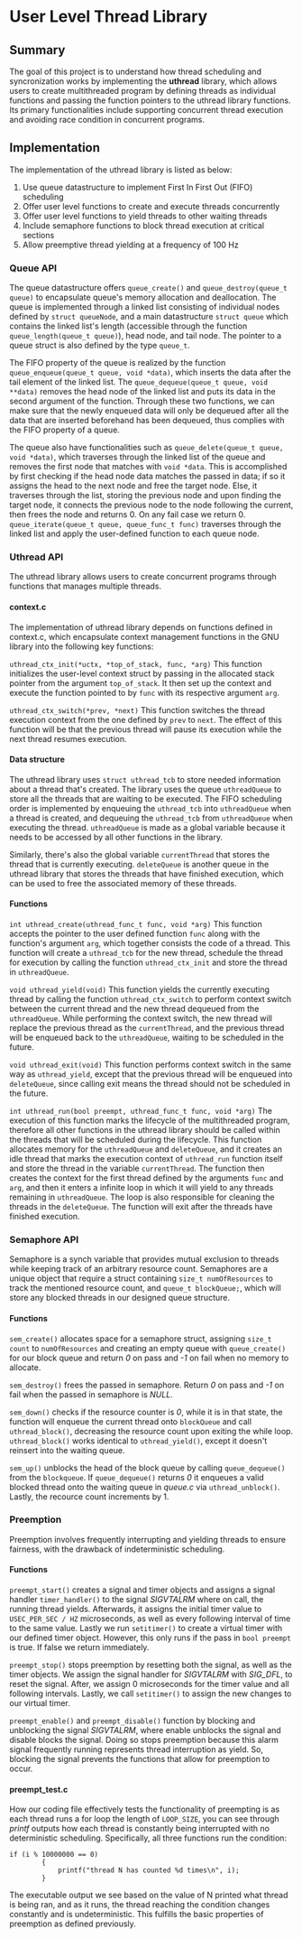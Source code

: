 
# User Level Thread Library

## Summary

The goal of this project is to understand how thread scheduling and 
syncronization works by implementing the **uthread** library, which allows
users to create multithreaded program by defining threads as individual
functions and passing the function pointers to the uthread library functions.
Its primary functionalities include supporting concurrent thread execution and
avoiding race condition in concurrent programs.

## Implementation

The implementation of the uthread library is listed as below:

1. Use queue datastructure to implement First In First Out (FIFO) scheduling
2. Offer user level functions to create and execute threads concurrently
3. Offer user level functions to yield threads to other waiting threads
4. Include semaphore functions to block thread execution at critical sections
5. Allow preemptive thread yielding at a frequency of 100 Hz

### Queue API

The queue datastructure offers `queue_create()` and 
`queue_destroy(queue_t queue)` to encapsulate queue's memory allocation and
deallocation. The queue is implemented through a linked list consisting of 
individual nodes defined by `struct queueNode`, and a main datastructure
`struct queue` which contains the linked list's length (accessible through the
function `queue_length(queue_t queue)`), head node, and tail node. The pointer
to a queue struct is also defined by the type `queue_t`. 

The FIFO property of the queue is realized by the function
`queue_enqueue(queue_t queue, void *data)`, which inserts the data after the
tail element of the linked list. The
`queue_dequeue(queue_t queue, void **data)` removes the head node of the linked
list and puts its data in the second argument of the function. Through these
two functions, we can make sure that the newly enqueued data will only be
dequeued after all the data that are inserted beforehand has been dequeued,
thus complies with the FIFO property of a queue.

The queue also have functionalities such as 
`queue_delete(queue_t queue, void *data)`, which traverses through the linked
list of the queue and removes the first node that matches with `void *data`.
This is accomplished by first checking if the head node data matches the passed
in data; if so it assigns the head to the next node and free the target node.
Else, it traverses through the list, storing the previous node and upon finding
the target node, it connects the previous node to the node following the 
current, then frees the node and returns 0. On any fail case we return 0. 
`queue_iterate(queue_t queue, queue_func_t func)` traverses through the linked
list and apply the user-defined function to each queue node.

### Uthread API

The uthread library allows users to create concurrent programs through
functions that manages multiple threads.

#### context.c

The implementation of uthread library depends on functions defined in 
context.c, which encapsulate context management functions in the GNU
library into the following key functions:

`uthread_ctx_init(*uctx, *top_of_stack, func, *arg)`
This function initializes the user-level context struct by passing in the
allocated stack pointer from the argument `top_of_stack`. It then set up the
context and execute the function pointed to by `func` with its respective
argument `arg`.

`uthread_ctx_switch(*prev, *next)`
This function switches the thread execution context from the one defined by
`prev` to `next`. The effect of this function will be that the previous thread
will pause its execution while the next thread resumes execution.

#### Data structure

The uthread library uses `struct uthread_tcb` to store needed information about
a thread that's created. The library uses the queue `uthreadQueue` to store all
the threads that are waiting to be executed. The FIFO scheduling order is
implemented by enqueuing the `uthread_tcb` into `uthreadQueue` when a thread is
created, and dequeuing the `uthread_tcb` from `uthreadQueue` when executing the
thread. `uthreadQueue` is made as a global variable because it needs to be
accessed by all other functions in the library.

Similarly, there's also the global variable `currentThread` that stores the
thread that is currently executing. `deleteQueue` is another queue in the
uthread library that stores the threads that have finished execution, which can
be used to free the associated memory of these threads.

#### Functions

`int uthread_create(uthread_func_t func, void *arg)`
This function accepts the pointer to the user defined function `func` along
with the function's argument `arg`, which together consists the code of a
thread. This function will create a `uthread_tcb` for the new thread, schedule
the thread for execution by calling the function `uthread_ctx_init` and store
the thread in `uthreadQueue`. 

`void uthread_yield(void)`
This function yields the currently executing thread by calling the function
`uthread_ctx_switch` to perform context switch between the current thread and
the new thread dequeued from the `uthreadQueue`. While performing the context
switch, the new thread will replace the previous thread as the `currentThread`,
and the previous thread will be enqueued back to the `uthreadQueue`, waiting to
be scheduled in the future.

`void uthread_exit(void)`
This function performs context switch in the same way as `uthread_yield`,
except that the previous thread will be enqueued into `deleteQueue`, since
calling exit means the thread should not be scheduled in the future. 

`int uthread_run(bool preempt, uthread_func_t func, void *arg)`
The execution of this function marks the lifecycle of the multithreaded
program, therefore all other functions in the uthread library should be called
within the threads that will be scheduled during the lifecycle. This function
allocates memory for the `uthreadQueue` and `deleteQueue`, and it creates an
idle thread that marks the execution context of `uthread_run` function itself
and store the thread in the variable `currentThread`. The function then creates
the context for the first thread defined by the arguments `func` and `arg`,
and then it enters a infinite loop in which it will yield to any threads
remaining in `uthreadQueue`. The loop is also responsible for cleaning the
threads in the `deleteQueue`. The function will exit after the threads have
finished execution.

### Semaphore API

Semaphore is a synch variable that provides mutual exclusion to threads while
keeping track of an arbitrary resource count. Semaphores are a unique object
that require a struct containing `size_t numOfResources` to track the mentioned
resource count, and `queue_t blockQueue;`, which will store any blocked threads
in our designed queue structure. 

#### Functions

`sem_create()` allocates space for a semaphore struct, assigning `size_t count`
to `numOfResources` and creating an empty queue with `queue_create()` for our
block queue and return *0* on pass and *-1* on fail when no memory to allocate.

`sem_destroy()` frees the passed in semaphore. Return *0* on pass and *-1* on
fail when the passed in semaphore is *NULL*. 

`sem_down()` checks if the resource counter is *0*, while it is in that state,
the function will enqueue the current thread onto `blockQueue` and call
`uthread_block()`, decreasing the resource count upon exiting the while loop.
`uthread_block()` works identical to `uthread_yield()`, except it doesn't
reinsert into the waiting queue. 

`sem_up()` unblocks the head of the block queue by calling `queue_dequeue()`
from the `blockqueue`. If `queue_dequeue()` returns *0* it enqueues a valid
 blocked thread onto the waiting queue in *queue.c* via `uthread_unblock()`.
 Lastly, the recource count increments by 1. 

 ### Preemption 

Preemption involves frequently interrupting and yielding threads to ensure
fairness, with the drawback of indeterministic scheduling. 

#### Functions

`preempt_start()` creates a signal and timer objects and assigns a signal
handler `timer_handler()` to the signal *SIGVTALRM* where on call, the running
thread yields. Afterwards, it assigns the initial timer value to 
`USEC_PER_SEC / HZ` microseconds, as well as every following interval of time 
to the same value. Lastly we run `setitimer()` to create a virtual timer with
our defined timer object. However, this only runs if the pass in `bool preempt`
is true. If false we return immediately. 

`preempt_stop()` stops preemption by resetting both the signal, as well as the
timer objects. We assign the signal handler for *SIGVTALRM* with *SIG_DFL*,
to reset the signal. After, we assign 0 microseconds for the timer value and 
all following intervals. Lastly, we call `setitimer()` to assign the new 
changes to our virtual timer. 

`preempt_enable()` and `preempt_disable()` function by blocking and unblocking
the signal *SIGVTALRM*, where enable unblocks the signal and disable blocks
the signal. Doing so stops preemption because this alarm signal frequently
running represents thread interruption as yield. So, blocking the signal
prevents the functions that allow for preemption to occur. 

#### preempt_test.c
How our coding file effectively tests the functionality of preempting is as
each thread runs a for loop the length of `LOOP_SIZE`, you can see through
*printf* outputs how each thread is constantly being interrupted with no
deterministic scheduling. Specifically, all three functions run the condition:

```
if (i % 10000000 == 0) 
        {
            printf("thread N has counted %d times\n", i);
        }
```
The executable output we see based on the value of N printed what thread is 
being ran, and as it runs, the thread reaching the condition changes constantly
and is undeterministic. This fulfills the basic properties of preemption as 
defined previously. 

